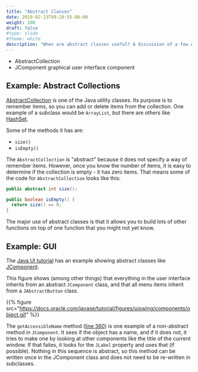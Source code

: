 ```yaml
---
title: "Abstract Classes"
date: 2019-02-13T09:20:55-06:00
weight: 100
draft: false
#type: slide
#theme: white
description: "When are abstract classes useful? A discussion of a few examples."
---
```


* AbstractCollection
* JComponent graphical user interface component

## Example: Abstract Collections

[AbstractCollection](http://hg.openjdk.java.net/jdk8u/jdk8u-dev/jdk/file/c5d02f908fb2/src/share/classes/java/util/AbstractCollection.java)
is one of the Java utility classes. Its purpose is to remember items,
so you can add or delete items from the collection. One example of a
subclass would be `ArrayList`, but there are others like
[HashSet](https://docs.oracle.com/javase/7/docs/api/java/util/HashSet.html). 

Some of the methods it has are:

* `size()`
* `isEmpty()`

The `AbstractCollection` is "abstract" because it does not specify a
way of remember items. However, once you know the number of items, it
is easy to determine if the collection is empty - it has zero
items. That means some of the code for `AbstractCollection` looks like
this:

```java
public abstract int size();

public boolean isEmpty() { 
  return size() == 0;
}
```

The major use of abstract classes is that it allows you to build lots
of other functions on top of one function that you might not yet
know.

## Example: GUI

The [Java UI
tutorial](https://docs.oracle.com/javase/8/javase-clienttechnologies.htm)
has an example showing abstract classes like
[JComponent](http://developer.classpath.org/doc/javax/swing/JComponent-source.html).

This figure shows (among other things) that everything in the user
interface inherits from an abstract `JComponent` class, and that
all menu items inherit from a `JAbstractButton` class.

{{% figure
src="https://docs.oracle.com/javase/tutorial/figures/uiswing/components/object.gif"
%}}


The `getAccessibleName` method ([line
360](http://developer.classpath.org/doc/javax/swing/JComponent-source.html))
is one example of a non-abstract method in `JComponent`. It sees if
the object has a name, and if it does not, it tries to make one by
looking at other components like the title of the current window. If
that failes, it looks for the `JLabel` property and uses that (if
possible). Nothing in this sequence is abstract, so this method can be
written once in the JComponent class and does not need to be
re-written in subclasses.



